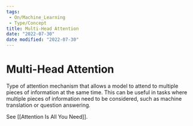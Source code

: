 ```yaml
---
tags:
 - On/Machine_Learning
 - Type/Concept
title: Multi-Head Attention
date: "2022-07-30"
date modified: "2022-07-30"
---
```


# Multi-Head Attention
Type of attention mechanism that allows a model to attend to multiple pieces of information at the same time. This can be useful in tasks where multiple pieces of information need to be considered, such as machine translation or question answering.

See [[Attention Is All You Need]].
